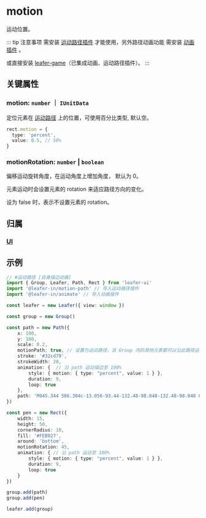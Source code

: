 <script setup>
import Case from '/component/Case.vue'
</script>

# motion

运动位置。

::: tip 注意事项
需安装 [运动路径插件](/plugin/in/motion-path/index.md) 才能使用，另外路径动画功能 需安装 [动画插件](/plugin/in/animate/index.md) 。

或直接安装 [leafer-game](/guide/install/game/start.md)（已集成动画、运动路径插件）。
:::

## 关键属性

### motion: `number` ｜ `IUnitData`

定位元素在 [运动路径](./motionPath.md) 上的位置，可使用百分比类型, 默认空。

```ts
rect.motion = {
  type: 'percent',
  value: 0.5, // 50%
}
```

### motionRotation: `number` | `boolean`

偏移运动旋转角度，在运动角度上增加角度， 默认为 0。

元素运动时会设置元素的 rotation 来适应路径方向的变化。

设为 false 时，表示不设置元素的 rotation。

## 归属

### [UI](/reference/display/UI.md)

## 示例

<case name="AnimatePath" editor=false height=240></case>

```ts
// #运动路径 [自身描边动画]
import { Group, Leafer, Path, Rect } from 'leafer-ui'
import '@leafer-in/motion-path' // 导入运动路径插件
import '@leafer-in/animate' // 导入动画插件

const leafer = new Leafer({ view: window })

const group = new Group()

const path = new Path({
    x: 100,
    y: 100,
    scale: 0.2,
    motionPath: true, // 设置为运动路径，该 Group 内的其他元素都可以沿此路径运动
    stroke: '#32cd79',
    strokeWidth: 20,
    animation: {  // 沿 path 运动描边至 100%
        style: { motion: { type: "percent", value: 1 } },
        duration: 9,
        loop: true
    },
    path: 'M945.344 586.304c-13.056-93.44-132.48-98.048-132.48-98.048 0-29.888-39.808-47.424-39.808-47.424L201.664 440.832c-36.736 0-42.112 51.264-42.112 51.264 7.68 288 181.44 382.976 181.44 382.976l299.456 0c42.88-31.36 101.888-122.56 101.888-122.56 9.216 3.072 72.768-0.832 97.984-6.144C865.6 740.992 958.336 679.68 945.344 586.304zM365.568 825.28c-145.472-105.664-130.944-328.576-130.944-328.576l80.448 0c-44.416 126.4 43.648 285.696 55.872 307.904C383.232 826.816 365.568 825.28 365.568 825.28zM833.472 694.272c-37.568 22.272-65.152 7.68-65.152 7.68 39.04-54.4 42.112-159.296 42.112-159.296 6.848 2.304 12.288-26.048 61.312 23.744C920.768 616.128 871.04 672.064 833.472 694.272z M351.68 129.856c0 0-119.424 72.832-44.416 140.928 75.008 68.16 68.16 93.44 24.512 153.216 0 0 81.92-41.344 71.168-104.192s-89.6-94.208-72.768-137.792C347.136 138.304 351.68 129.856 351.68 129.856z M615.232 91.648c0 0-119.488 72.832-44.352 140.928 74.944 68.16 68.032 93.44 24.448 153.216 0 0 81.984-41.344 71.232-104.192-10.688-62.784-89.6-94.208-72.832-137.792C610.624 100.032 615.232 91.648 615.232 91.648z M491.136 64c0 0-74.304 6.144-88.128 78.144C389.248 214.144 435.968 240.96 471.936 276.992 507.904 312.96 492.608 380.352 452.032 427.904c0 0 72.768-25.344 89.6-94.976 16.832-69.76-17.344-94.272-52.8-134.784C453.312 157.504 456.64 83.968 491.136 64z',
})

const pen = new Rect({
    width: 15,
    height: 50,
    cornerRadius: 10,
    fill: '#FEB027',
    around: 'bottom',
    motionRotation: 45,
    animation: { // 沿 path 运动至 100%
        style: { motion: { type: "percent", value: 1 } },
        duration: 9,
        loop: true
    }
})

group.add(path)
group.add(pen)

leafer.add(group)

```
